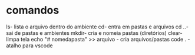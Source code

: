 # comandos
ls- lista o arquivo dentro do ambiente
cd- entra em pastas e arquivos
cd ..-sai de pastas e ambientes
mkdir- cria e nomeia pastas (diretórios) 
clear- limpa tela
echo "# nomedapasta" >> arquivo - cria arquivos/pastas
code . - atalho para vscode